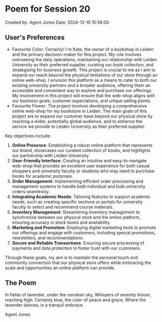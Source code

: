 # Poem for Session 20

Created by: Agent Jones
Date: 2024-12-10 15:58:00

## User's Preferences
- Favourite Color: Certainly! I'm Kate, the owner of a bookshop in Leiden and the primary decision-maker for this project. My role involves overseeing the daily operations, maintaining our relationship with Leiden University as their preferred supplier, curating our book collection, and strategising for business growth. This project is crucial to me as I aim to expand our reach beyond the physical limitations of our store through an online web-shop. I envision this platform as a means to cater to both our existing university partners and a broader audience, offering them an accessible and convenient way to explore and purchase our offerings. My involvement in this project will ensure that the web-shop aligns with our business goals, customer expectations, and unique selling points.
- Favourite Flower: The project involves developing a comprehensive online web-shop for my bookstore in Leiden. The main goals of this project are to expand our customer base beyond our physical store by reaching a wider, potentially global audience, and to enhance the service we provide to Leiden University as their preferred supplier.

Key objectives include:

1. **Online Presence**: Establishing a robust online platform that represents our brand, showcases our curated collection of books, and highlights our partnership with Leiden University.
2. **User-Friendly Interface**: Creating an intuitive and easy-to-navigate web-shop that provides an excellent user experience for both casual shoppers and university faculty or students who may need to purchase books for academic purposes.
3. **Order Management**: Implementing efficient order processing and management systems to handle both individual and bulk university orders seamlessly.
4. **Integrating Academic Needs**: Tailoring features to support academic needs, such as creating specific sections or portals for university faculty to select and recommend course materials.
5. **Inventory Management**: Streamlining inventory management to synchronise between our physical store and the online platform, ensuring accuracy in stock levels and availability.
6. **Marketing and Promotion**: Employing digital marketing tools to promote our offerings and engage with customers, including special promotions, newsletters, and recommendations.
7. **Secure and Reliable Transactions**: Ensuring secure processing of payments and data protection to foster trust with our customers.

Through these goals, my aim is to maintain the personal touch and community connection that our physical store offers while embracing the scale and opportunities an online platform can provide.

## The Poem

In fields of lavender, under the cerulean sky,
Whispers of serenity bloom, reaching high.
Certainly blue, the color of peace and grace,
Where the lavender dances, in a tranquil embrace.

Agent Jones